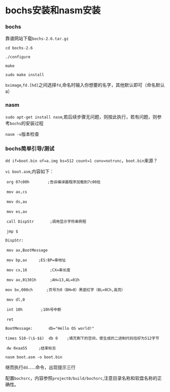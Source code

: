 # bochs安装和nasm安装

### bochs

靠谱网站下载`bochs-2.6.tar.gz`

`cd bochs-2.6`

`./configure`

`make`

`sudo make install`

`bximage`,`fd.[hd]`之间选择`fd`,命名时输入你想要的名字，其他默认即可（命名默认a）

### nasm

`sudo apt-get install nasm`,若后续步骤无问题，则按此执行，若有问题，则参考`bochs`的安装过程

`nasm -v`版本检查

### bochs简单引导/测试

`dd if=boot.bin of=a.img bs=512 count=1 conv=notrunc`，`boot.bin`来源？

`vi boot.asm`,内容如下：

​	 `org 07c00h		;告诉编译器程序加载到7c00处`

​ 	`mov ax,cs`

​ 	`mov ds,ax`

​ 	`mov es,ax`

​ 	`call DispStr		;调用显示字符串例程`

​	 `jmp $`

`DispStr:`

​ 	`mov ax,BootMessage`

​	 `mov bp,ax		;ES:BP=串地址`

​ 	`mov cx,16			;CX=串长度`

​ 	`mov ax,01301h		;AH=13,AL=01h`

​	 `mov bx,000ch		;页号为0（BH=0）黑底红字（BL=0Ch,高亮）`

​	 `mov dl,0`

​ 	`int 10h		;10h号中断`

​ 	`ret`

`BootMessage:		db="Hello OS world!"`

​ 	`times 510-(\$-$$)	db 0	;填充剩下的空间，使生成的二进制代码恰好为512字节`

​	 `dw 0xaa55		;结束标志`



`nasm boot.asm -o boot.bin`

继而执行`dd`……命令，出现提示三行

配置`bochsrc`，内容参照`project0/build/bochsrc`,注意目录名称和软盘名称的正确性。

